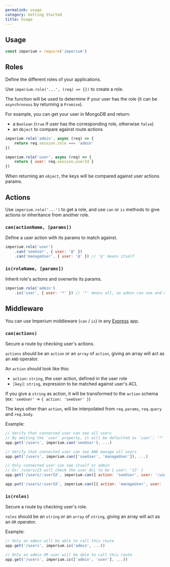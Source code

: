 ```yaml
---
permalink: usage
category: Getting Started
title: Usage
---
```


## Usage

```js
const imperium = require('imperium')
```

## Roles

Define the different roles of your applications.

Use `imperium.role('...', (req) => {})` to create a role.

The function will be used to determine if your user has the role (it can be `asynchronous` by returning a `Promise`).

For example, you can get your user in MongoDB and return:
- a `Boolean` (`true` if user has the corresponding role, otherwise `false`)
- an `Object` to compare against route actions

```js
imperium.role('admin', async (req) => {
	return req.session.role === 'admin'
})

imperium.role('user', async (req) => {
	return { user: req.session.userId }
})
```

When returning an `object`, the keys will be compared against user actions params.

## Actions

Use `imperium.role('...')` to get a role, and use `can` or `is` methods to give actions or inheritance from another role.

### `can(actionName, [params])`

Define a user action with its params to match against.

```js
imperium.role('user')
	.can('seeUser', { user: '@' })
	.can('manageUser', { user: '@' }) // '@' means itself
```

### `is(roleName, [params])`

Inherit role's actions and overwrite its params.

```js
imperium.role('admin')
	.is('user', { user: '*' }) // '*' means all, so admin can see and manage all users
```

## Middleware

You can use Imperium middleware (`can` / `is`) in any [Express](https://github.com/expressjs/express) app.

### `can(actions)`

Secure a route by checking user's actions.

`actions` should be an `action` or an `array` of `action`, giving an array will act as an `AND` operator.

An `action` should look like this:
- `action`: `string`, the user action, defined in the user role
- `[key]`: `string`, expression to be matched against user's ACL

If you give a `string` as action, it will be transformed to the `action` schema (ex: `'seeUser'` -> `{ action: 'seeUser' }`)

The keys other than `action`, will be interpolated from `req.params`, `req.query` and `req.body`.


Example:

```js
// Verify that connected user can see all users
// By omiting the `user` property, it will be defaulted as `user`: '*'
app.get('/users', imperium.can('seeUser'), ...)

// Verify that connected user can see AND manage all users
app.get('/users', imperium.can(['seeUser', 'manageUser']), ...)

// Only connected user can see itself or admin
// Ex: /users/23 will check the user ACL to be { user: '23' }
app.get('/users/:userId', imperium.can({ action: 'seeUser', user: ':userId' }), ...)

app.put('/users/:userId', imperium.can([{ action: 'manageUser', user: ':userId' }]), ...)
```

### `is(roles)`

Secure a route by checking user's role.

`roles` should be an `string` or an `array` of `string`, giving an array will act as an `OR` operator.

Example:

```js
// Only an admin will be able to call this route
app.get('/users', imperium.is('admin', ...))

// Only an admin OR user will be able to call this route
app.get('/users', imperium.is(['admin', 'user'], ...))
```
